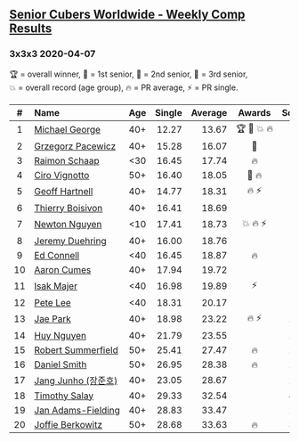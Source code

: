 <style>table {white-space: nowrap;}</style>

## [Senior Cubers Worldwide - Weekly Comp Results](/scw-comp/results/)
### 3x3x3 2020-04-07

<span style="white-space: nowrap;">🏆 = overall winner</span>, <span style="white-space: nowrap;">🥇 = 1st senior</span>, <span style="white-space: nowrap;">🥈 = 2nd senior</span>, <span style="white-space: nowrap;">🥉 = 3rd senior</span>, <span style="white-space: nowrap;">💥 = overall record (age group)</span>, <span style="white-space: nowrap;">🔥 = PR average</span>, <span style="white-space: nowrap;">⚡ = PR single</span>.

| # | Name | Age | Single | Average | Awards | Solve 1 | Solve 2 | Solve 3 | Solve 4 | Solve 5 | Video |
| :--: | :-- | :--: | --: | --: | :--: | --: | --: | --: | --: | --: | :-- |
| 1 | [Michael George](../../persons/michael_george/333.md) | 40+ | 12.27 | 13.67 | 🏆 🥇 💥 🔥 | 13.66 | 14.05 | 13.29 | 12.27 | 16.21 | [Link](https://www.facebook.com/events/510082903229069?view=permalink&id=514413202796039) |
| 2 | [Grzegorz Pacewicz](../../persons/grzegorz_pacewicz/333.md) | 40+ | 15.28 | 16.07 | 🥈 | 15.65 | 15.28 | 16.26 | 16.90 | 16.31 | [Link](https://www.facebook.com/events/510082903229069?view=permalink&id=514423802794979) |
| 3 | [Raimon Schaap](../../persons/raimon_schaap/333.md) | <30 | 16.45 | 17.74 | 🔥 | 18.85 | 18.49 | 17.54 | 17.20 | 16.45 | [Link](https://www.facebook.com/events/510082903229069?view=permalink&id=511045453132814) |
| 4 | [Ciro Vignotto](../../persons/ciro_vignotto/333.md) | 50+ | 16.40 | 18.05 | 🥉 🔥 | 16.40 | 17.79 | 18.10 | 21.19 | 18.27 | [Link](https://www.facebook.com/events/510082903229069?view=permalink&id=510196029884423) |
| 5 | [Geoff Hartnell](../../persons/geoff_hartnell/333.md) | 40+ | 14.77 | 18.31 | 🔥 ⚡ | 14.77 | 33.27 | 16.82 | 20.09 | 18.01 | [Link](https://www.facebook.com/events/510082903229069?view=permalink&id=511786039725422) |
| 6 | [Thierry Boisivon](../../persons/thierry_boisivon/333.md) | 40+ | 16.41 | 18.69 |  | 19.75 | 20.40 | 16.41 | 18.72 | 17.61 | [Link](https://www.facebook.com/events/510082903229069?view=permalink&id=514292156141477) |
| 7 | [Newton Nguyen](../../persons/newton_nguyen/333.md) | <10 | 17.41 | 18.73 | 💥 🔥 ⚡ | 19.47 | 18.59 | 20.02 | 17.41 | 18.12 | [Link](https://www.facebook.com/events/510082903229069?view=permalink&id=510529836517709) |
| 8 | [Jeremy Duehring](../../persons/jeremy_duehring/333.md) | 40+ | 16.00 | 18.76 |  | 16.00 | 19.17 | 22.82 | 19.63 | 17.49 | [Link](https://www.facebook.com/events/510082903229069?view=permalink&id=511658619738164) |
| 9 | [Ed Connell](../../persons/ed_connell/333.md) | <40 | 16.45 | 18.87 | 🔥 | 19.97 | 19.15 | 17.50 | 16.45 | 20.07 | [Link](https://www.facebook.com/events/510082903229069?view=permalink&id=511553629748663) |
| 10 | [Aaron Cumes](../../persons/aaron_cumes/333.md) | 40+ | 17.94 | 19.72 |  | 19.73 | 20.17 | 19.25 | 17.94 | 22.96 | [Link](https://www.facebook.com/events/510082903229069?view=permalink&id=510863263151033) |
| 11 | [Isak Majer](../../persons/isak_majer/333.md) | <40 | 16.98 | 19.89 | ⚡ | 16.98 | 23.52 | 19.32 | 20.05 | 20.31 | [Link](https://www.facebook.com/events/510082903229069?view=permalink&id=514347032802656) |
| 12 | [Pete Lee](../../persons/pete_lee/333.md) | <40 | 18.31 | 20.17 |  | 18.31 | 23.84 | 18.31 | 19.19 | 23.02 | [Link](https://www.facebook.com/events/510082903229069?view=permalink&id=512223736348319) |
| 13 | [Jae Park](../../persons/jae_park/333.md) | 40+ | 18.98 | 23.22 | 🔥 ⚡ | 22.78 | 18.98 | 23.52 | 23.36 | 24.85 | [Link](https://www.facebook.com/events/510082903229069?view=permalink&id=511246483112711) |
| 14 | [Huy Nguyen](../../persons/huy_nguyen/333.md) | 40+ | 21.79 | 23.55 |  | 25.24 | 21.79 | 22.49 | 23.44 | 24.73 | [Link](https://www.facebook.com/events/510082903229069?view=permalink&id=510529836517709) |
| 15 | [Robert Summerfield](../../persons/robert_summerfield/333.md) | 50+ | 25.41 | 27.47 | 🔥 | 25.41 | 26.75 | 28.16 | 27.49 | DNF | [Link](https://www.facebook.com/events/510082903229069?view=permalink&id=510825143154845) |
| 16 | [Daniel Smith](../../persons/daniel_smith/333.md) | 50+ | 26.95 | 28.38 | 🔥 | 28.53 | 34.58 | 26.95 | 29.21 | 27.41 | [Link](https://www.facebook.com/events/510082903229069?view=permalink&id=513248832912476) |
| 17 | [Jang Junho (장준호)](../../persons/jang_junho/333.md) | 40+ | 23.05 | 28.67 |  | 23.05 | 29.76 | 27.13 | 29.13 | 30.36 | [Link](https://www.facebook.com/events/510082903229069?view=permalink&id=514134769490549) |
| 18 | [Timothy Salay](../../persons/timothy_salay/333.md) | 40+ | 29.33 | 32.54 |  | 42.84 | 32.60 | 35.15 | 29.87 | 29.33 | [Link](https://www.facebook.com/events/510082903229069?view=permalink&id=514392026131490) |
| 19 | [Jan Adams-Fielding](../../persons/jan_adams_fielding/333.md) | 40+ | 28.83 | 33.47 |  | 28.83 | 28.88 | 34.95 | 36.58 | 47.08 | [Link](https://www.facebook.com/events/510082903229069?view=permalink&id=514343882802971) |
| 20 | [Joffie Berkowitz](../../persons/joffie_berkowitz/333.md) | 50+ | 28.68 | 33.63 | 🔥 | 35.91 | 33.33 | 36.14 | 28.68 | 31.66 | [Link](https://www.facebook.com/events/510082903229069?view=permalink&id=514427786127914) |

<!-- Global site tag (gtag.js) - Google Analytics -->
<script async src="https://www.googletagmanager.com/gtag/js?id=UA-86348435-3"></script>
<script>window.dataLayer = window.dataLayer || []; function gtag() {dataLayer.push(arguments);} gtag('js', new Date()); gtag('config', 'UA-86348435-3');</script>
